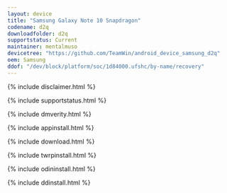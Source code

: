 ```yaml
---
layout: device
title: "Samsung Galaxy Note 10 Snapdragon"
codename: d2q
downloadfolder: d2q
supportstatus: Current
maintainer: mentalmuso
devicetree: "https://github.com/TeamWin/android_device_samsung_d2q"
oem: Samsung
ddof: "/dev/block/platform/soc/1d84000.ufshc/by-name/recovery"
---
```


{% include disclaimer.html %}

{% include supportstatus.html %}

{% include dmverity.html %}

{% include appinstall.html %}

{% include download.html %}

{% include twrpinstall.html %}

{% include odininstall.html %}

{% include ddinstall.html %}
